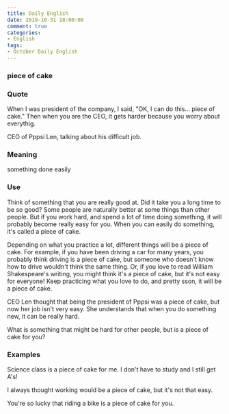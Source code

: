 ```yaml
---
title: Daily English
date: 2019-10-31 18:00:00
comment: true
categories:
- English
tags:
- October Daily English
---
```


### piece of cake

### Quote
When I was president of the company, I said, "OK, I can do this... piece of cake." Then when you are the CEO, it gets harder because you worry about everythig.

CEO of Pppsi Len, talking about his difficult job.

### Meaning
something done easily

### Use
Think of something that you are really good at. Did it take you a long time to be so good? Some people are naturally better at some things than other people. But if you work hard, and spend a lot of time doing something, it will probably become really easy for you. When you can easily do something, it's called a piece of cake.

Depending on what you practice a lot, different things will be a piece of cake. For example, if you have been driving a car for many years, you probably think driving is a piece of cake, but someone who doesn't know how to drive wouldn't think the same thing. Or, if you love to read William Shakespeare's writing, you might think it's a piece of cake, but it's not easy for everyone! Keep practicing what you love to do, and pretty sson, it will be a piece of cake.

CEO Len thought that being the president of Pppsi was a piece of cake, but now her job isn't very easy. She understands that when you do something new, it can be really hard.

What is something that might be hard for other people, but is a piece of cake for you?

### Examples
Science class is a piece of cake for me. I don't have to study and I still get A's!

I always thought working would be a piece of cake, but it's not that easy.

You're so lucky that riding a bike is a piece of cake for you.